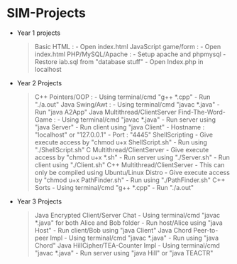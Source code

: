 # SIM-Projects

- Year 1 projects
   > Basic HTML : 
            - Open index.html
   > JavaScript game/form : 
            - Open index.html
   > PHP/MySQL/Apache : 
            - Setup apache and phpmysql
            - Restore iab.sql from "database stuff"
            - Open Index.php in localhost
- Year 2 Projects
   > C++ Pointers/OOP :
            - Using terminal/cmd "g++ *.cpp"
            - Run "./a.out"
   > Java Swing/Awt :
            - Using terminal/cmd "javac *.java"
            - Run "java A2App"
   > Java Multithread/ClientServer Find-The-Word-Game :
            - Using terminal/cmd "javac *.java"
            - Run server using "java Server"
            - Run client using "java Client"
            - Hostname : "localhost" or "127.0.0.1"
            - Port : "4445"
   > ShellScripting
            - Give execute access by "chmod u+x ShellScript.sh"
            - Run using "./ShellScript.sh"
   > C Multithread/ClientServer
            - Give execute access by "chmod u+x *.sh"
            - Run server using "./Server.sh"
            - Run client using "./Client.sh"
   > C++ Multithread/ClientServer
            - This can only be compiled using Ubuntu/Linux Distro
            - Give execute access by "chmod u+x PathFinder.sh"
            - Run using "./PathFinder.sh"
   > C++ Sorts
            - Using terminal/cmd "g++ *.cpp"
            - Run "./a.out"
- Year 3 Projects 
   > Java Encrypted Client/Server Chat
            - Using terminal/cmd "javac *.java" for both Alice and Bob folder
            - Run host/Alice using "java Host"
            - Run client/Bob using "java Client"
  > Java Chord Peer-to-peer Impl 
            - Using terminal/cmd "javac *.java"
            - Run using "java Chord"
   > Java HillCipher/TEA-Counter Impl
            - Using terminal/cmd "javac *.java"
            - Run server using "java Hill" or "java TEACTR"
   
